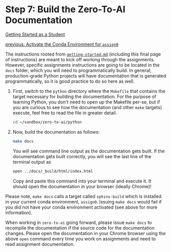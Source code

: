 # Step 7: Build the Zero-To-AI Documentation

[Getting Started as a Student](./getting-started.md)

[previous: Activate the Conda Environment for `assign0`](./activate-conda-env.md) 

The instructions rooted from [`getting-started.md`](getting-started.md) 
(including this final page of instructions) are meant to kick off working
through the assignments. However, specific assignments instructions are going
to be located in the `docs` folder, which you will need to programmatically
build. In general, production-grade Python projects will have documentation
that is generated programmatically, so it is good practice to do so here as
well.

1. First, switch to the `python` directory where the `Makefile` that contains
the target necessary for building the documentation. For the purpose of
learning Python, you don't need to open up the Makefile per-se, but if you are
curious to see how the documentation (and other `make` targets) execute, feel
free to read the file in greater detail.
    ```bash
    cd ~/sandbox/zero-to-ai/python
    ```
1. Now, build the documentation as follows:
    ```bash
    make docs
    ```
    You will see command line output as the documentation gets built. If the
documentation gets built correctly, you will see the last line of the
terminal output as
    ```bash
    open ../docs/_build/html/index.html
    ```
    Copy and paste this command into your terminal and execute it. It should
open the documentation in your browser (ideally Chrome)!

Please note, `make docs` calls a target called `sphinx-build` which is
installed in your current conda environment, `assign0`. Issuing
`make docs` would fail if you did not have your conda environment activated
(see above for more information).

When working in `zero-to-ai` going forward, please issue `make docs` to
recompile the documentation if the source code for the documentation changes.
Please open the documentation in your Chrome browser using the above `open`
command every time you work on assignments and need to read assignment
documentation.